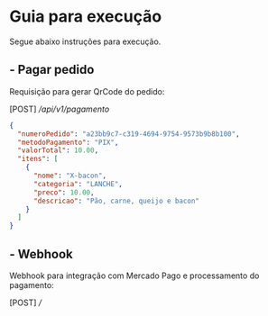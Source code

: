 # Guia para execução

Segue abaixo instruções para execução.

## - Pagar pedido

Requisição para gerar QrCode do pedido:

[POST] */api/v1/pagamento*

```json
{
  "numeroPedido": "a23bb9c7-c319-4694-9754-9573b9b8b100",
  "metodoPagamento": "PIX",
  "valorTotal": 10.00,
  "itens": [
    {
      "nome": "X-bacon",
      "categoria": "LANCHE",
      "preco": 10.00,
      "descricao": "Pão, carne, queijo e bacon"
    }
  ]
}
```

## - Webhook

Webhook para integração com Mercado Pago e processamento do pagamento:

[POST] */*